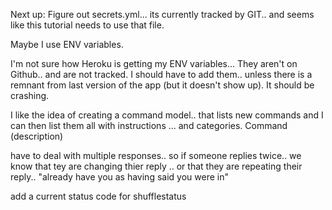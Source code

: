 
Next up: 
Figure out secrets.yml... its currently tracked by GIT.. and seems like this tutorial needs to use that file. 

Maybe I use ENV variables. 

I'm not sure how Heroku is getting my ENV variables... They aren't on Github.. and are not tracked. I should have to add them.. unless there is a remnant from last version of the app (but it doesn't show up). It should be crashing. 

I like the idea of creating a command model.. that lists new commands and I can then list them all with instructions ... and categories. Command (description)


have to deal with multiple responses.. so if someone replies twice.. we know that tey are changing thier reply .. or that they are repeating their reply.. "already have you as having said you were in"

add a current status code for shufflestatus 

